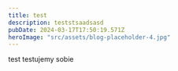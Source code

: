 ```yaml
---
title: test
description: teststsaadsasd
pubDate: 2024-03-17T17:50:19.571Z
heroImage: "src/assets/blog-placeholder-4.jpg"
---
```


t﻿est testujemy sobie

